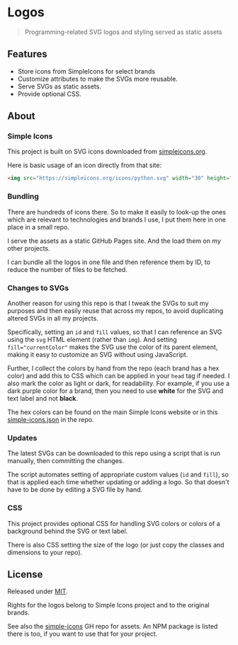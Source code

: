 # Logos
> Programming-related SVG logos and styling served as static assets


## Features

- Store icons from SimpleIcons for select brands
- Customize attributes to make the SVGs more reusable.
- Serve SVGs as static assets.
- Provide optional CSS.


## About

### Simple Icons

This project is built on SVG icons downloaded from [simpleicons.org](https://simpleicons.org/).

Here is basic usage of an icon directly from that site:

```html
<img src="https://simpleicons.org/icons/python.svg" width="30" height="30" />
```

### Bundling

There are hundreds of icons there. So to make it easily to look-up the ones which are relevant to technologies and brands I use, I put them here in one place in a small repo.

I serve the assets as a static GitHub Pages site. And the load them on my other projects.

I can bundle all the logos in one file and then reference them by ID, to reduce the number of files to be fetched.

### Changes to SVGs

Another reason for using this repo is that I tweak the SVGs to suit my purposes and then easily reuse that across my repos, to avoid duplicating altered SVGs in all my projects.

Specifically, setting an `id` and `fill` values, so that I can reference an SVG using the `svg` HTML element (rather than `img`). And setting `fill="currentColor"` makes the SVG use the color of its parent element, making it easy to customize an SVG without using JavaScript.

Further, I collect the colors by hand from the repo (each brand has a hex color) and add this to CSS which can be applied in your `head` tag if needed. I also mark the color as light or dark, for readability. For example, if you use a dark purple color for a brand, then you need to use **white** for the SVG and text label and not **black**.

The hex colors can be found on the main Simple Icons website or in this [simple-icons.json](https://github.com/simple-icons/simple-icons/blob/develop/_data/simple-icons.json) in the repo.

### Updates

The latest SVGs can be downloaded to this repo using a script that is run manually, then committing the changes.

The script automates setting of appropriate custom values (`id` and `fill`), so that is applied each time whether updating or adding a logo. So that doesn't have to be done by editing a SVG file by hand.


### CSS

This project provides optional CSS for handling SVG colors or colors of a background behind the SVG or text label.

There is also CSS setting the size of the logo (or just copy the classes and dimensions to your repo).



## License

Released under [MIT](/LICENSE).

Rights for the logos belong to Simple Icons project and to the original brands.

See also the [simple-icons](https://github.com/simple-icons/simple-icons) GH repo for assets. An NPM package is listed there is too, if you want to use that for your project.
